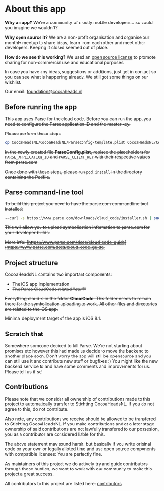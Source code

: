 # About this app

**Why an app?** We're a community of mostly mobile developers... so could you imagine we wouldn't? 

**Why open source it?** We are a non-profit organisation and organise our monthly meetup to share ideas, learn from each other and meet other developers. Keeping it closed seemed out of place.

**How do we see this working?** We used an [open source license](LICENSE.md) to promote sharing for non-commercial use and educational purposes.

In case you have any ideas, suggestions or additions, just get in contact so you can see what is happening already. We still got some things on our wishlist.

Our email: [foundation@cocoaheads.nl](mailto:foundation@cocoaheads.nl)

## Before running the app

~~This app uses Parse for the cloud code. Before you can run the app, you need to configure the Parse application ID and the master key.~~

~~Please perform these steps:~~

```bash
cp CocoaHeadsNL/CocoaHeadsNL/ParseConfig-template.plist CocoaHeadsNL/CocoaHeadsNL/ParseConfig.plist
```

~~In the newly created file **ParseConfig.plist**, replace the placeholders for `PARSE_APPLICATION_ID` and `PARSE_CLIENT_KEY` with their respective values from parse.com~~

~~Once done with these steps, please run `pod install` in the directory containing the Podfile.~~

## Parse command-line tool

~~To build this project you need to have the parse.com commandline tool installed:~~

```bash
~~curl -s https://www.parse.com/downloads/cloud_code/installer.sh | sudo /bin/bash~~
```

~~This will allow you to upload symbolication information to parse.com for your developer builds.~~

~~More info: [https://www.parse.com/docs/cloud_code_guide](https://www.parse.com/docs/cloud_code_guide)~~

## Project structure

CocoaHeadsNL contains two important components:

- The iOS app implementation
- ~~The Parse CloudCode related "stuff"~~

~~Everything cloud is in the folder **CloudCode**. This folder needs to remain there for the symbolication uploading to work. All other files and directories are related to the iOS app.~~

Minimal deployment target of the app is iOS 8.1.

## Scratch that

Somewhere someone decided to kill Parse. We're not starting about promises etc however this had made us decide to move the backend to another place soon. Don't worry the app will still be opensource and you can still use it and contribute new stuff or bugfixes :) You might like the new backend service to and have some comments and improvements for us. Please tell us if so!

## Contributions

Please note that we consider all ownership of contributions made to this project to automatically transfer to Stichting CocoaHeadsNL. If you do not agree to this, do not contribute.

Also note, any contributions we receive should be allowed to be transfered to Stichting CocoaHeadsNL. If you make contributions and at a later stage ownership of said contributions are not lawfully transfered to our possesion, you as a contributor are considered liable for this.

The above statement may sound harsh, but basically if you write original code on your own or legally alloted time and use open source components with compatible licenses: You are perfectly fine.

As maintainers of this project we do actively try and guide contributors through these hurdles, we want to work with our community to make this project a great success.

All contributors to this project are listed here: [contributors](https://github.com/CocoaHeadsNL/CocoaHeadsNL-iOS/graphs/contributors)
